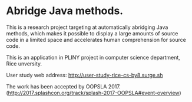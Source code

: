 # Abridge Java methods. 

This is a research project targeting at automatically abridging Java methods, which makes it possible to display a large amounts of source code in a limited space and accelerates human comprehension for source code.

This is an application in PLINY project in computer science department, Rice unversity.

User study web address: http://user-study-rice-cs-by8.surge.sh

The work has been accepted by OOPSLA 2017.(http://2017.splashcon.org/track/splash-2017-OOPSLA#event-overview)
